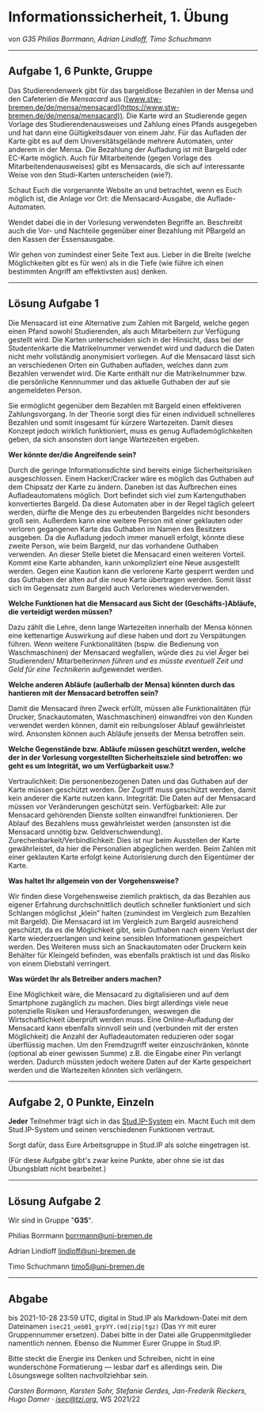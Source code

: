 Informationssicherheit, 1. Übung
================================

von _G35 Philias Borrmann, Adrian Lindloff, Timo Schuchmann_

* * * * *

Aufgabe 1, 6 Punkte, Gruppe
---------------------------

Das Studierendenwerk gibt für das bargeldlose Bezahlen in der Mensa
und den Cafeterien die *Mensacard* aus
([www.stw-bremen.de/de/mensa/mensacard](https://www.stw-bremen.de/de/mensa/mensacard)). Die Karte wird an
Studierende gegen Vorlage des Studierendenausweises und Zahlung eines Pfands
ausgegeben und hat dann eine Gültigkeitsdauer von einem Jahr. Für
das Aufladen der Karte gibt es auf dem Universitätsgelände mehrere
Automaten, unter anderem in der Mensa. Die Bezahlung der Aufladung ist
mit Bargeld oder EC-Karte möglich.
Auch für Mitarbeitende (gegen Vorlage des Mitarbeitendenausweises)
gibt es Mensacards, die sich auf interessante Weise von den
Studi-Karten unterscheiden (wie?).

Schaut Euch die vorgenannte Website an und betrachtet, wenn es Euch
möglich ist, die Anlage vor Ort: die Mensacard-Ausgabe, die
Auflade-Automaten.

Wendet dabei die in der Vorlesung verwendeten Begriffe an.
Beschreibt auch die Vor- und Nachteile gegenüber einer Bezahlung mit
PBargeld an den Kassen der Essensausgabe.

Wir gehen von zumindest einer Seite Text aus. Lieber in die Breite
(welche Möglichkeiten gibt es für wen) als in die Tiefe (wie führe
ich einen bestimmten Angriff am effektivsten aus) denken.


* * * * *

Lösung Aufgabe 1
-------

Die Mensacard ist eine Alternative zum Zahlen mit Bargeld, welche gegen einen Pfand sowohl Studierenden, als auch Mitarbeitern zur Verfügung gestellt wird. Die Karten unterscheiden sich in der Hinsicht, dass bei der Studentenkarte die Matrikelnummer verwendet wird und dadurch die Daten nicht mehr vollständig anonymisiert vorliegen. Auf die Mensacard lässt sich an verschiedenen Orten ein Guthaben aufladen, welches dann zum Bezahlen verwendet wird. Die Karte enthält nur die Matrikelnummer bzw. die persönliche Kennnummer und das aktuelle Guthaben der auf sie angemeldeten Person.

Sie ermöglicht gegenüber dem Bezahlen mit Bargeld einen effektiveren Zahlungsvorgang. In der Theorie sorgt dies für einen individuell schnelleres Bezahlen und somit insgesamt für kürzere Wartezeiten. Damit dieses Konzept jedoch wirklich funktioniert, muss es genug Auflademöglichkeiten geben, da sich ansonsten dort lange Wartezeiten ergeben. 



**Wer könnte der/die Angreifende sein?**

Durch die geringe Informationsdichte sind bereits einige Sicherheitsrisiken ausgeschlossen. 
Einem Hacker/Cracker wäre es möglich das Guthaben auf dem Chipsatz der Karte zu ändern.
Daneben ist das Aufbrechen eines Aufladeautomatens möglich. Dort befindet sich viel zum Kartenguthaben konvertiertes Bargeld. Da diese Automaten aber in der Regel täglich geleert werden, dürfte die Menge des zu erbeutenden Bargeldes nicht besonders groß sein.  Außerdem kann eine weitere Person mit einer geklauten oder verloren gegangenen Karte das Guthaben im Namen des Besitzers ausgeben. Da die Aufladung jedoch immer manuell erfolgt, könnte diese zweite Person, wie beim Bargeld, nur das vorhandene Guthaben verwenden. 
An dieser Stelle bietet die Mensacard einen weiteren Vorteil. Kommt eine Karte abhanden, kann unkompliziert eine Neue ausgestellt werden. Gegen eine Kaution kann die verlorene Karte gesperrt werden und das Guthaben der alten auf die neue Karte übertragen werden. Somit lässt sich im Gegensatz zum Bargeld auch Verlorenes wiederverwenden.



**Welche Funktionen hat die Mensacard aus Sicht der
(Geschäfts-)Abläufe, die verteidigt werden müssen?**


Dazu zählt die Lehre, denn lange Wartezeiten innerhalb der Mensa können eine kettenartige Auswirkung auf diese haben und dort zu Verspätungen führen. Wenn weitere Funktionalitäten (bspw. die Bedienung von Waschmaschinen) der Mensacard wegfallen, würde dies zu viel Ärger bei Studierenden/ Mitarbeiter*innen führen und es müsste eventuell Zeit und Geld für eine Techniker*in aufgewendet werden. 


**Welche anderen Abläufe (außerhalb der Mensa) könnten durch das
hantieren mit der Mensacard betroffen sein?**


Damit die Mensacard ihren Zweck erfüllt, müssen alle Funktionalitäten (für Drucker, Snackautomaten, Waschmaschinen) einwandfrei von den Kunden verwendet werden können, damit ein reibungsloser Ablauf gewährleistet wird. Ansonsten können auch Abläufe jenseits der Mensa betroffen sein. 


**Welche Gegenstände bzw. Abläufe müssen
geschützt werden, welche der in der Vorlesung vorgestellten Sicherheitsziele sind
betroffen: wo geht es um Integrität, wo um Verfügbarkeit usw.?**


Vertraulichkeit: Die personenbezogenen Daten und das Guthaben auf der Karte müssen geschützt werden. Der Zugriff muss geschützt werden, damit kein anderer die Karte nutzen kann. 
Integrität: Die Daten auf der Mensacard müssen vor Veränderungen geschützt sein. 
Verfügbarkeit: Alle zur Mensacard gehörenden Dienste sollten einwandfrei funktionieren. 
Der Ablauf des Bezahlens muss gewährleistet werden (ansonsten ist die Mensacard unnötig bzw. Geldverschwendung).
Zurechenbarkeit/Verbindlichkeit: Dies ist nur beim Ausstellen der Karte gewährleistet, da hier die Personalien abgeglichen werden. Beim Zahlen mit einer geklauten Karte erfolgt keine Autorisierung durch den Eigentümer der Karte.

**Was haltet Ihr allgemein von der Vorgehensweise?**

Wir finden diese Vorgehensweise ziemlich praktisch, da das Bezahlen aus eigener Erfahrung durchschnittlich deutlich schneller funktioniert und sich Schlangen möglichst „klein” halten (zumindest im Vergleich zum Bezahlen mit Bargeld). Die Mensacard ist im Vergleich zum Bargeld ausreichend geschützt, da es die Möglichkeit gibt, sein Guthaben nach einem Verlust der Karte wiederzuerlangen und keine sensiblen Informationen gespeichert werden. Des Weiteren muss sich an Snackautomaten oder Druckern kein Behälter für Kleingeld befinden, was ebenfalls praktisch ist und das Risiko von einem  Diebstahl verringert.


**Was würdet Ihr als Betreiber anders machen?**

Eine Möglichkeit wäre, die Mensacard zu digitalisieren und auf dem Smartphone zugänglich zu machen. Dies birgt allerdings viele neue potenzielle Risiken und Herausforderungen, weswegen die Wirtschaftlichkeit überprüft werden muss. Eine Online-Aufladung der Mensacard kann ebenfalls sinnvoll sein und (verbunden mit der ersten Möglichkeit) die Anzahl der Aufladeautomaten reduzieren oder sogar überflüssig machen. Um den Fremdzugriff weiter einzuschränken, könnte (optional ab einer gewissen Summe) z.B. die Eingabe einer Pin verlangt werden. Dadurch müssten jedoch weitere Daten auf der Karte gespeichert werden und die Wartezeiten könnten sich verlängern.



* * * * *

Aufgabe 2, 0 Punkte, Einzeln
----------------------------

**Jeder** Teilnehmer trägt sich in das
[Stud.IP-System](https://elearning.uni-bremen.de/) ein. Macht Euch mit
dem Stud.IP-System und seinen verschiedenen Funktionen vertraut.

Sorgt dafür, dass Eure Arbeitsgruppe in Stud.IP als solche eingetragen
ist.

(Für diese Aufgabe gibt's zwar keine Punkte, aber ohne sie ist das
Übungsblatt nicht bearbeitet.)

* * * * *

Lösung Aufgabe 2
-------
Wir sind in Gruppe "**G35**".

Philias Borrmann borrmann@uni-bremen.de


Adrian Lindloff lindloff@uni-bremen.de

Timo Schuchmann timo5@uni-bremen.de


* * * * *

Abgabe
------

bis 2021-10-28 23:59 UTC, digital in Stud.IP als Markdown-Datei mit dem
Dateinamen `isec21_ueb01_grpYY.(md|zip|tgz)` (Das `YY` mit eurer Gruppennummer ersetzen).
Dabei bitte in der Datei alle Gruppenmitglieder namentlich nennen. Ebenso
die Nummer Eurer Gruppe in Stud.IP.

Bitte steckt die Energie ins Denken und Schreiben, nicht in eine
wunderschöne Formatierung — lesbar darf es allerdings sein. Die
Lösungswege sollten nachvollziehbar sein.

*Carsten Bormann, Karsten Sohr, Stefanie Gerdes, Jan-Frederik
Rieckers, Hugo Damer ·
<isec@tzi.org>*, WS 2021/22


<!--  LocalWords:  Mensacard
 -->

